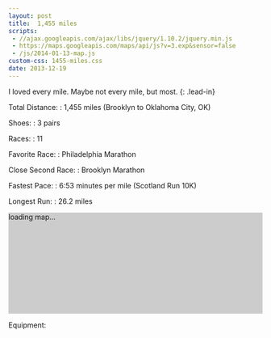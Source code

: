 ```yaml
---
layout: post
title:  1,455 miles
scripts:
 - //ajax.googleapis.com/ajax/libs/jquery/1.10.2/jquery.min.js
 - https://maps.googleapis.com/maps/api/js?v=3.exp&sensor=false
 - /js/2014-01-13-map.js
custom-css: 1455-miles.css
date: 2013-12-19
---
```


<style>
  #map-canvas {
    background: #ccc;
    display: block;
    height: 200px;
    margin: 0px;
    padding: 0px
  }
</style>

I loved every mile. Maybe not every mile, but most.
{: .lead-in}

Total Distance:
: 1,455 miles (Brooklyn to Oklahoma City, OK)

Shoes:
: 3 pairs

Races:
: 11

Favorite Race:
: Philadelphia Marathon

Close Second Race:
: Brooklyn Marathon

Fastest Pace:
: 6:53 minutes per mile (Scotland Run 10K)

Longest Run:
: 26\.2 miles

<div id="map-canvas">
  <p>loading map...</p>
</div>

Equipment:
